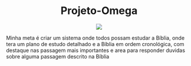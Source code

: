 <h1 align="center"> Projeto-Omega </h1>
<p align="center"><img src="http://img.shields.io/static/v1?label=STATUS&message=EM%20DESENVOLVIMENTO&color=GREEN&style=for-the-badge"/></p>
Minha meta é criar um sistema  onde todos possam estudar a Bíblia, onde tera um plano de estudo detalhado e a Bíblia em ordem cronológica, com destaque nas passagem mais importantes e area para responder duvidas sobre alguma passagem descrito na Bíblia
